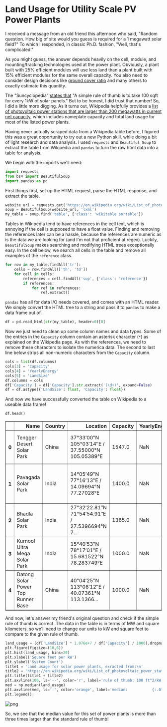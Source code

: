 
# Land Usage for Utility Scale PV Power Plants

I received a message from an old friend this afternoon who said, "Random question. How big of site would you guess is required for a 1 megawatt solar field?" To which I responded, in classic Ph.D. fashion, "Well, that's complicated." 

As you might guess, the answer depends heavily on the cell, module, and mounting/tracking technologies used at the power plant. Obviously, a plant built with 25% efficient modules will use less land than a plant built with 15% efficient modules for the same overall capacity. You also need to consider design decisions like [ground cover ratio](https://www.researchgate.net/figure/Ground-coverage-ratio-GCR-is-the-ratio-of-module-area-to-land-area-or-the-ratio-of_fig1_304106060) and many others to exactly estimate this quantity.

The "Suncyclopedia" [states that](http://www.suncyclopedia.com/en/area-required-for-solar-pv-power-plants/) "A simple rule of thumb is to take 100 sqft for every 1kW of solar panels." But to be honest, I did trust that number! So, I did a little more digging. As it turns out, Wikipedia helpfully provides a [list of photovoltaic power stations that are larger than 200 megawatts in current net capacity](https://en.wikipedia.org/wiki/List_of_photovoltaic_power_stations), which includes nameplate capacity and total land usage for most of the listed power plants.

Having never actually scraped data from a Wikipedia table before, I figured this was a great opportunity to try out a new Python skill, while doing a bit of light research and data analysis. I used `requests` and `Beautiful Soup` to extract the table from Wikipedia and `pandas` to turn the raw html data into a table for analysis.

We begin with the imports we'll need:


```python
import requests
from bs4 import BeautifulSoup
import pandas as pd
```

First things first, set up the HTML request, parse the HTML response, and extract the table.


```python
website_url = requests.get('https://en.wikipedia.org/wiki/List_of_photovoltaic_power_stations').text
soup = BeautifulSoup(website_url, 'lxml')
my_table = soup.find('table', {'class': 'wikitable sortable'})
```

Tables in Wikipedia tend to have references in the cell text, which is annoying if the cell is supposed to have a float value. Finding and removing the references later can be a hassle, because the references are numeric as is the data we are looking for (and I'm not that proficient at regex). Luckily, `BeautifulSoup` makes searching and modifying HTML trees exceptionally easy. In the cell below, we search all cells in the table and remove all examples of the `reference` class.


```python
for row in my_table.findAll('tr'):
    cells = row.findAll(['th', 'td'])
    for cell in cells:
        references = cell.findAll('sup', {'class': 'reference'})
        if references:
            for ref in references:
                ref.extract()
```

`pandas` has all for data I/O needs covered, and comes with an HTML reader. We simply convert the HTML tree to a string and pass it to `pandas` to make a data frame out of.


```python
df = pd.read_html(str(my_table), header=0)[0]
```

Now we just need to clean up some column names and data types. Some of the entries in the `Capacity` column contain an asterisk character (`*`) as explained on the Wikipedia page. As with the references, we need to remove these characters to isolate the numerica data. The second to last line below strips all non-numeric characters from the `Capacity` column.


```python
cols = list(df.columns)
cols[3] = 'Capacity'
cols[4] = 'YearlyEnergy'
cols[5] = 'LandSize'
df.columns = cols
df['Capacity'] = df['Capacity'].str.extract('(\d+)', expand=False)
df = df.astype({'LandSize': float, 'Capacity': float})
```

And now we have successfully converted the table on Wikipedia to a useable data frame!


```python
df.head()
```




<div>
<style scoped>
    .dataframe tbody tr th:only-of-type {
        vertical-align: middle;
    }

    .dataframe tbody tr th {
        vertical-align: top;
    }

    .dataframe thead th {
        text-align: right;
    }
</style>
<table border="1" class="dataframe">
  <thead>
    <tr style="text-align: right;">
      <th></th>
      <th>Name</th>
      <th>Country</th>
      <th>Location</th>
      <th>Capacity</th>
      <th>YearlyEnergy</th>
      <th>LandSize</th>
      <th>Year</th>
      <th>Remarks</th>
      <th>Ref</th>
    </tr>
  </thead>
  <tbody>
    <tr>
      <th>0</th>
      <td>Tengger Desert Solar Park</td>
      <td>China</td>
      <td>37°33′00″N 105°03′14″E﻿ / ﻿37.55000°N 105.05389°E</td>
      <td>1547.0</td>
      <td>NaN</td>
      <td>43.0</td>
      <td>2016.0</td>
      <td>1,547 MW solar power was installed in Zhongwei...</td>
      <td>NaN</td>
    </tr>
    <tr>
      <th>1</th>
      <td>Pavagada Solar Park</td>
      <td>India</td>
      <td>14°05′49″N 77°16′13″E﻿ / ﻿14.09694°N 77.27028°E</td>
      <td>1400.0</td>
      <td>NaN</td>
      <td>53.0</td>
      <td>2019.0</td>
      <td>In Karnataka state, total planned capacity 2,0...</td>
      <td>NaN</td>
    </tr>
    <tr>
      <th>2</th>
      <td>Bhadla Solar Park</td>
      <td>India</td>
      <td>27°32′22.81″N 71°54′54.91″E﻿ / ﻿27.5396694°N 7...</td>
      <td>1365.0</td>
      <td>NaN</td>
      <td>40.0</td>
      <td>2018.0</td>
      <td>The park is proposed to have a capacity of 2,2...</td>
      <td>NaN</td>
    </tr>
    <tr>
      <th>3</th>
      <td>Kurnool Ultra Mega Solar Park</td>
      <td>India</td>
      <td>15°40′53″N 78°17′01″E﻿ / ﻿15.681522°N 78.283749°E</td>
      <td>1000.0</td>
      <td>NaN</td>
      <td>24.0</td>
      <td>2017.0</td>
      <td>1000 MW operational as of December 2017</td>
      <td>NaN</td>
    </tr>
    <tr>
      <th>4</th>
      <td>Datong Solar Power Top Runner Base</td>
      <td>China</td>
      <td>40°04′25″N 113°08′12″E﻿ / ﻿40.07361°N 113.1366...</td>
      <td>1000.0</td>
      <td>NaN</td>
      <td>NaN</td>
      <td>2016.0</td>
      <td>1 GW Phase I completed in June 2016. Total cap...</td>
      <td>NaN</td>
    </tr>
  </tbody>
</table>
</div>



And now, let's answer my friend's original question and check if the simple rule of thumb is correct. The data in the table is in terms of MW and square kilometers, so we'll need to change our units to kW and square feet to compare to the given rule of thumb.


```python
land_usage = (df['LandSize'] * 1.076e+7 / df['Capacity'] / 1000).dropna()
plt.figure(figsize=(10,6))
plt.hist(land_usage, bins=20)
plt.xlabel('Square feet per kW')
plt.ylabel('System Count')
title1 = 'Land usage for solar power plants, exracted from:\n'
title2 = 'https://en.wikipedia.org/wiki/List_of_photovoltaic_power_stations'
plt.title(title1 + title2)
plt.axvline(100, ls='--', color='r', label='rule of thumb: 100 ft^2/kW')
med = np.median(land_usage)
plt.axvline(med, ls=':', color='orange', label='median:           {:.0f} ft^2/kW'.format(med))
plt.legend();
```


![png](output_13_0.png)


So, we see that the median value for this set of power plants is more than three times larger than the standard rule of thumb!
